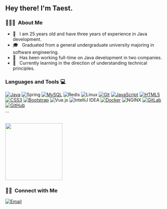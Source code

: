 
<h2> Hey there! I'm Taest.</h2>

<h3> 👨🏻‍💻 &nbsp;About Me </h3>

- 🤔 &nbsp; I am 25 years old and have three years of experience in Java development.
- 🎓 &nbsp; Graduated from a general undergraduate university majoring in software engineering.
- 💼 &nbsp; Has been working full-time on Java development in two companies.
- 🌱 &nbsp; Currently learning in the direction of understanding technical principles.

### Languages and Tools :computer:

[![Java](https://img.shields.io/badge/Java-orange?style=flat&logo=java&logoColor=white&link=https://github.com/hritik5102)](https://github.com/hritik5102)
![Spring](http://img.shields.io/badge/-Spring-6DB33F?style=flat&logo=spring&logoColor=ffffff)
[![MySQL](https://img.shields.io/badge/-MySQL-black?style=flat&logo=mysql&link=https://github.com/hritik5102)](https://github.com/hritik5102)
![Redis](https://img.shields.io/badge/-Redis-DC382D?style=flat&logo=redis&logoColor=ffffff)
![Linux](http://img.shields.io/badge/-Linux-000000?style=flat&logo=linux)
[![Git](https://img.shields.io/badge/-Git-black?style=flat&logo=git&link=https://github.com/hritik5102)](https://github.com/hritik5102)
[![JavaScript](https://img.shields.io/badge/-JavaScript-black?style=flat&logo=javascript&link=https://github.com/hritik5102)](https://github.com/hritik5102)
[![HTML5](https://img.shields.io/badge/-HTML5-E34F26?style=flat&logo=html5&logoColor=white&link=https://github.com/hritik5102)](https://github.com/hritik5102) 
[![CSS3](https://img.shields.io/badge/-CSS3-1572B6?style=flat&logo=css3&link=https://github.com/hritik5102)](https://github.com/hritik5102)
[![Bootstrap](https://img.shields.io/badge/-Bootstrap-563D7C?style=flat&logo=bootstrap&link=https://github.com/hritik5102)](https://github.com/hritik5102)
![Vue.js](https://img.shields.io/badge/-Vuejs-4FC08D?style=flat&logo=vue.js&logoColor=white)
![IntelliJ IDEA](http://img.shields.io/badge/-IntelliJ%20IDEA-000000?style=flat&logo=intellij-idea&logoColor=ffffff)
[![Docker](https://img.shields.io/badge/-Docker-black?style=flat&logo=docker&link=https://github.com/hritik5102)](https://github.com/hritik5102) 
![NGINX](http://img.shields.io/badge/-NGINX-269539?style=flat&logo=nginx&logoColor=ffffff)
[![GitLab](https://img.shields.io/badge/-GitLab-FCA121?style=flat&logo=gitlab&link=https://github.com/hritik5102)](https://gitlab.com/hritik5102)
[![GitHub](https://img.shields.io/badge/-GitHub-181717?style=flat&logo=github&link=https://github.com/hritik5102)](https://github.com/hritik5102)  
...

<br/>

<a href="https://github.com/AVS1508">
  <img height="180em" src="https://github-readme-stats.vercel.app/api?username=t-aest&theme=buefy&show_icons=true" />
</a>

<br/>

<h3> 🤝🏻 &nbsp;Connect with Me </h3>
<a href="mailto:imtaest@gmail.com"><img alt="Email" src="https://img.shields.io/badge/Email-imtaest@gmail.com-blue?style=flat-square&logo=gmail"></a>
